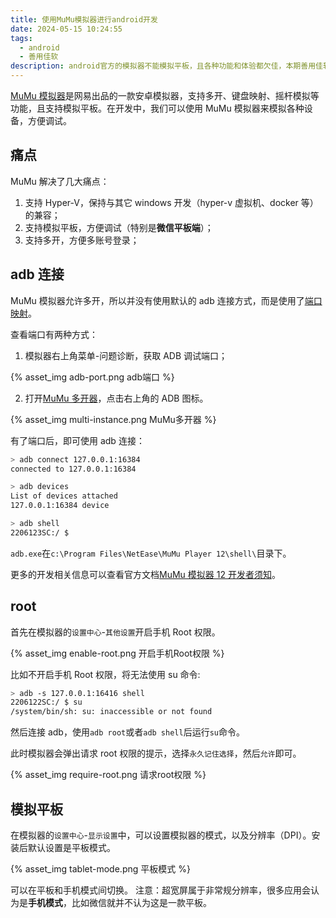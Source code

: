 ```yaml
---
title: 使用MuMu模拟器进行android开发
date: 2024-05-15 10:24:55
tags:
  - android
  - 善用佳软
description: android官方的模拟器不能模拟平板，且各种功能和体验都欠佳，本期善用佳软：MuMu模拟器。
---
```


[MuMu 模拟器](https://mumu.163.com/)是网易出品的一款安卓模拟器，支持多开、键盘映射、摇杆模拟等功能，且支持模拟平板。在开发中，我们可以使用 MuMu 模拟器来模拟各种设备，方便调试。

## 痛点

MuMu 解决了几大痛点：

1. 支持 Hyper-V，保持与其它 windows 开发（hyper-v 虚拟机、docker 等）的兼容；
2. 支持模拟平板，方便调试（特别是**微信平板端**）；
3. 支持多开，方便多账号登录；

## adb 连接

MuMu 模拟器允许多开，所以并没有使用默认的 adb 连接方式，而是使用了[端口映射](https://mumu.163.com/help/20230214/35047_1073151.html)。

查看端口有两种方式：

1. 模拟器右上角菜单-问题诊断，获取 ADB 调试端口；

{% asset_img adb-port.png adb端口 %}

2. 打开[MuMu 多开器](https://mumu.163.com/help/20230112/35047_1062972.html)，点击右上角的 ADB 图标。

{% asset_img multi-instance.png MuMu多开器 %}

有了端口后，即可使用 adb 连接：

```sh
> adb connect 127.0.0.1:16384
connected to 127.0.0.1:16384

> adb devices
List of devices attached
127.0.0.1:16384 device

> adb shell
2206123SC:/ $
```

`adb.exe`在`c:\Program Files\NetEase\MuMu Player 12\shell\`目录下。

更多的开发相关信息可以查看官方文档[MuMu 模拟器 12 开发者须知](https://mumu.163.com/help/20230504/35047_1086360.html)。

## root

首先在模拟器的`设置中心`-`其他设置`开启手机 Root 权限。

{% asset_img enable-root.png 开启手机Root权限 %}

比如不开启手机 Root 权限，将无法使用 su 命令:

```sh
> adb -s 127.0.0.1:16416 shell
2206122SC:/ $ su
/system/bin/sh: su: inaccessible or not found
```

然后连接 adb，使用`adb root`或者`adb shell`后运行`su`命令。

此时模拟器会弹出请求 root 权限的提示，选择`永久记住选择`，然后`允许`即可。

{% asset_img require-root.png 请求root权限 %}

## 模拟平板

在模拟器的`设置中心`-`显示设置`中，可以设置模拟器的模式，以及分辨率（DPI）。安装后默认设置是平板模式。

{% asset_img tablet-mode.png 平板模式 %}

可以在平板和手机模式间切换。
注意：超宽屏属于非常规分辨率，很多应用会认为是**手机模式**，比如微信就并不认为这是一款平板。
